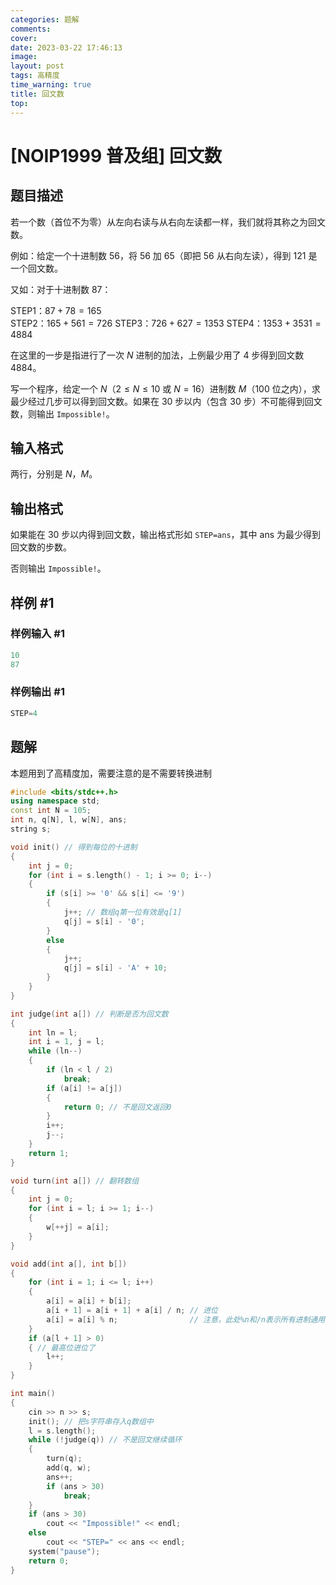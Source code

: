 ```yaml
---
categories: 题解
comments: 
cover: 
date: 2023-03-22 17:46:13
image: 
layout: post
tags: 高精度
time_warning: true
title: 回文数
top: 
---
```


# [NOIP1999 普及组] 回文数

## 题目描述

若一个数（首位不为零）从左向右读与从右向左读都一样，我们就将其称之为回文数。

例如：给定一个十进制数 $56$，将 $56$ 加 $65$（即把 $56$ 从右向左读），得到 $121$ 是一个回文数。

又如：对于十进制数 $87$：

STEP1：$87+78=165$  
STEP2：$165+561=726$
STEP3：$726+627=1353$
STEP4：$1353+3531=4884$  

在这里的一步是指进行了一次 $N$ 进制的加法，上例最少用了 $4$ 步得到回文数 $4884$。

写一个程序，给定一个 $N$（$2 \le N \le 10$ 或 $N=16$）进制数 $M$（$100$ 位之内），求最少经过几步可以得到回文数。如果在 $30$ 步以内（包含 $30$ 步）不可能得到回文数，则输出 `Impossible!`。

## 输入格式

两行，分别是 $N$，$M$。

## 输出格式

如果能在 $30$ 步以内得到回文数，输出格式形如 `STEP=ans`，其中 $\text{ans}$ 为最少得到回文数的步数。

否则输出 `Impossible!`。

## 样例 #1

### 样例输入 #1

```c
10
87
```

### 样例输出 #1

```c
STEP=4
```

## 题解

本题用到了高精度加，需要注意的是不需要转换进制

```c++
#include <bits/stdc++.h>
using namespace std;
const int N = 105;
int n, q[N], l, w[N], ans;
string s;

void init() // 得到每位的十进制
{
    int j = 0;
    for (int i = s.length() - 1; i >= 0; i--)
    {
        if (s[i] >= '0' && s[i] <= '9')
        {
            j++; // 数组q第一位有效是q[1]
            q[j] = s[i] - '0';
        }
        else
        {
            j++;
            q[j] = s[i] - 'A' + 10;
        }
    }
}

int judge(int a[]) // 判断是否为回文数
{
    int ln = l;
    int i = 1, j = l;
    while (ln--)
    {
        if (ln < l / 2)
            break;
        if (a[i] != a[j])
        {
            return 0; // 不是回文返回0
        }
        i++;
        j--;
    }
    return 1;
}

void turn(int a[]) // 翻转数组
{
    int j = 0;
    for (int i = l; i >= 1; i--)
    {
        w[++j] = a[i];
    }
}

void add(int a[], int b[])
{
    for (int i = 1; i <= l; i++)
    {
        a[i] = a[i] + b[i];
        a[i + 1] = a[i + 1] + a[i] / n; // 进位
        a[i] = a[i] % n;                // 注意，此处%n和/n表示所有进制通用
    }
    if (a[l + 1] > 0)
    { // 最高位进位了
        l++;
    }
}

int main()
{
    cin >> n >> s;
    init(); // 把s字符串存入q数组中
    l = s.length();
    while (!judge(q)) // 不是回文继续循环
    {
        turn(q);
        add(q, w);
        ans++;
        if (ans > 30)
            break;
    }
    if (ans > 30)
        cout << "Impossible!" << endl;
    else
        cout << "STEP=" << ans << endl;
    system("pause");
    return 0;
}
```